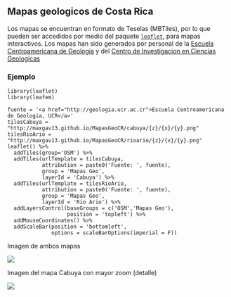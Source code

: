 ## Mapas geologicos de Costa Rica

Los mapas se encuentran en formato de Teselas (MBTiles), por lo que pueden ser accedidos por medio del paquete [`leaflet`](https://rstudio.github.io/leaflet), para mapas interactivos. Los mapas han sido generados por personal de la [Escuela Centroamericana de Geologia](http://geologia.ucr.ac.cr) y del [Centro de Investigacion en Ciencias Geologicas](http://www.cicg.ucr.ac.cr/)

### Ejemplo

```{r}
library(leaflet)
library(leafem)

fuente = '<a href="http://geologia.ucr.ac.cr">Escuela Centroamericana de Geologia, UCR</a>'
tilesCabuya = "http://maxgav13.github.io/MapasGeoCR/cabuya/{z}/{x}/{y}.png"
tilesRioArio = "http://maxgav13.github.io/MapasGeoCR/rioario/{z}/{x}/{y}.png"
leaflet() %>% 
  addTiles(group='OSM') %>% 
  addTiles(urlTemplate = tilesCabuya,
           attribution = paste0('Fuente: ', fuente),
           group = 'Mapas Geo', 
           layerId = 'Cabuya') %>% 
  addTiles(urlTemplate = tilesRioArio,
           attribution = paste0('Fuente: ', fuente),
           group = 'Mapas Geo', 
           layerId = 'Rio Ario') %>% 
  addLayersControl(baseGroups = c('OSM','Mapas Geo'),
                   position = 'topleft') %>% 
  addMouseCoordinates() %>% 
  addScaleBar(position = 'bottomleft',
              options = scaleBarOptions(imperial = F))
```
Imagen de ambos mapas

![](images/ejemplo.png)

Imagen del mapa Cabuya con mayor zoom (detalle)

![](images/ejemplo_cabuya_z14.png)
